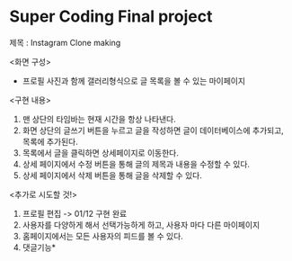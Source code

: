 # Super Coding Final project

제목 : Instagram Clone making

<화면 구성>

- 프로필 사진과 함께 갤러리형식으로 글 목록을 볼 수 있는 마이페이지

<구현 내용>

1. 맨 상단의 타임바는 현재 시간을 항상 나타낸다.
2. 화면 상단의 글쓰기 버튼을 누르고 글을 작성하면 글이 데이터베이스에 추가되고, 목록에 추가된다.
3. 목록에서 글을 클릭하면 상세페이지로 이동한다.
4. 상세 페이지에서 수정 버튼을 통해 글의 제목과 내용을 수정할 수 있다.
5. 상세 페이지에서 삭제 버튼을 통해 글을 삭제할 수 있다.

<추가로 시도할 것!>

1. 프로필 편집 -> 01/12 구현 완료
2. 사용자를 다양하게 해서 선택가능하게 하고, 사용자 마다 다른 마이페이지
3. 홈페이지에서는 모든 사용자의 피드를 볼 수 있다.
4. 댓글기능\*
